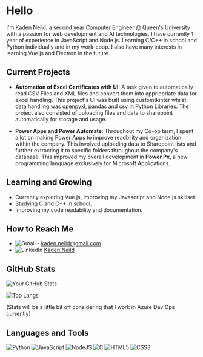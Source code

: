 # Hello

I'm  Kaden Neild, a second year Computer Engineer @ Queen's University with a passion for web development and AI technologies.
I have currently 1 year of experience in JavaScript and Node.js. 
Learning C/C++ in school and Python individually and in my work-coop.
I also have many interests in learning Vue.js and Electron in the future.  

## Current Projects
- **Automation of Excel Certificates with UI**:
  A task given to automatically read CSV Files and XML files and convert them into appriopriate data for excel handling.
This project's UI was built using customtkinter whilst data handling was openpyxl, pandas and csv in Python Libraries.
The project also consisted of uploading files and data to sharepoint automatically for storage and usage. 

- **Power Apps and Power Automate**:
    Throughout my Co-op term, I spent a lot on making Power Apps to improve readbility and organization within the company.
  This involved uploading data to Sharepoint lists and further extracting it to specific folders throughout the company's database.
  This improved my overall development in **Power Px**, a new programming language exclusively for Microsoft Applications. 

## Learning and Growing
- Currently exploring Vue.js, improving my Javascript and Node.js skillset.
- Studying C and C++ in school. 
- Improving my code readability and documentation. 

## How to Reach Me
- ![Gmail](https://img.shields.io/badge/Gmail-D14836?style=flat&logo=gmail&logoColor=white) - kaden.neild@gmail.com 
- ![LinkedIn](https://img.shields.io/badge/linkedin-%230077B5.svg?style=flat&logo=linkedin&logoColor=white) [Kaden Neild](https://www.linkedin.com/in/kaden-neild-2a93a0295/)

## GitHub Stats
![Your GitHub Stats](https://github-readme-stats.vercel.app/api?username=Kxddeenn&show_icons=true&theme=default)

![Top Langs](https://github-readme-stats.vercel.app/api/top-langs/?username=Kxddeenn&theme=tokyonight)

(Stats will be a little bit off considering that I work in Azure Dev Ops currently)

## Languages and Tools
![Python](https://img.shields.io/badge/python-3670A0?style=for-the-badge&logo=python&logoColor=ffdd54)
![JavaScript](https://img.shields.io/badge/javascript-%23323330.svg?style=for-the-badge&logo=javascript&logoColor=%23F7DF1E)
![NodeJS](https://img.shields.io/badge/node.js-6DA55F?style=for-the-badge&logo=node.js&logoColor=white)
![C](https://img.shields.io/badge/c-%2300599C.svg?style=for-the-badge&logo=c&logoColor=white)
![HTML5](https://img.shields.io/badge/html5-%23E34F26.svg?style=for-the-badge&logo=html5&logoColor=white)
![CSS3](https://img.shields.io/badge/css3-%231572B6.svg?style=for-the-badge&logo=css3&logoColor=white)




